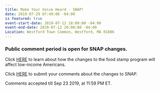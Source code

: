 ```yaml
---
title: Make Your Voice Heard - SNAP!
date: 2019-07-29 07:49:00 -04:00
is featured: true
event-start-date: 2019-07-12 18:00:00 -04:00
event-end-date: 2019-07-12 20:00:00 -04:00
Location: Westford Town Common, Westford, MA 01886
---
```


### Public comment period is open for SNAP changes. 

Click [HERE](https://www.pbs.org/newshour/health/how-would-trumps-food-stamp-plan-affect-low-income-americans) to learn about how the changes to the food stamp program will affect low-income Americans.

Click [HERE](https://www.tbs.com/shows/full-frontal-with-samantha-bee/july-2019-snap) to submit your comments about the changes to SNAP.  

Comments accepted till Sep 23 2019, at 11:59 PM ET. 

